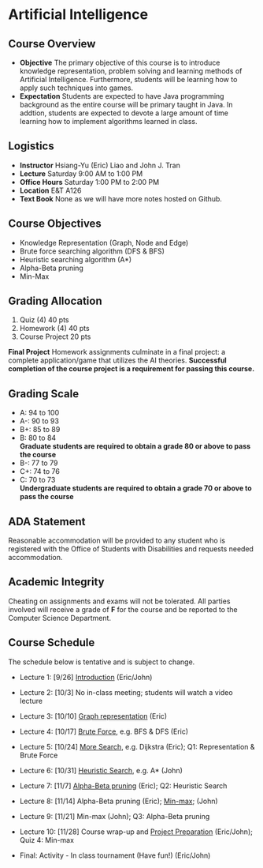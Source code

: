 # Artificial Intelligence

## Course Overview

- **Objective** The primary objective of this course is to introduce knowledge representation, problem solving and learning methods of Artificial Intelligence. Furthermore, students will be learning how to apply such techniques into  games.
- **Expectation** Students are expected to have Java programming background as the entire course will be primary taught in Java. In addtion, students are expected to devote a large amount of time learning how to implement algorithms learned in class.

## Logistics

- **Instructor** Hsiang-Yu (Eric) Liao and John J. Tran
- **Lecture** Saturday 9:00 AM to 1:00 PM
- **Office Hours** Saturday 1:00 PM to 2:00 PM
- **Location** E&T A126
- **Text Book** None as we will have more notes hosted on Github.

## Course Objectives

* Knowledge Representation (Graph, Node and Edge)
* Brute force searching algorithm (DFS & BFS)
* Heuristic searching algorithm (A*)
* Alpha-Beta pruning
* Min-Max

## Grading Allocation

1. Quiz (4) 40 pts
2. Homework (4) 40 pts
3. Course Project 20 pts

**Final Project** Homework assignments culminate in a final project: a complete application/game that utilizes the AI theories. **Successful completion of the course project is a requirement for passing this course.**

## Grading Scale

* A: 94 to 100
* A-: 90 to 93
* B+: 85 to 89
* B: 80 to 84  
**Graduate students are required to obtain a grade 80 or above to pass the course**
* B-: 77 to 79
* C+: 74 to 76
* C: 70 to 73  
**Undergraduate students are required to obtain a grade 70 or above to pass the course**

## ADA Statement

Reasonable accommodation will be provided to any student who is registered with the Office of Students with Disabilities and requests needed accommodation.

## Academic Integrity

Cheating on assignments and exams will not be tolerated. All parties involved will receive a grade of **F** for the course and be reported to the Computer Science Department.

## Course Schedule

The schedule below is tentative and is subject to change.

* Lecture 1: [9/26] [Introduction](introduction.md) (Eric/John)

* Lecture 2: [10/3] No in-class meeting; students will watch a video lecture

* Lecture 3: [10/10] [Graph representation](graph-representation.md) (Eric)

* Lecture 4: [10/17] [Brute Force](general-search.md), e.g. BFS & DFS (Eric)

* Lecture 5: [10/24] [More Search](advanced-search.md), e.g. Dijkstra (Eric); Q1: Representation & Brute Force 

* Lecture 6: [10/31] [Heuristic Search](heuristic-search.md), e.g. A* (John)

* Lecture 7: [11/7]  [Alpha-Beta pruning](alpha-beta-pruning.md) (Eric); Q2: Heuristic Search 

* Lecture 8: [11/14] Alpha-Beta pruning (Eric); [Min-max](min-max.md); (John)

* Lecture 9: [11/21] Min-max (John); Q3: Alpha-Beta pruning

* Lecture 10: [11/28] Course wrap-up and [Project Preparation](project.md) (Eric/John); Quiz 4: Min-max

* Final: Activity - In class tournament (Have fun!) (Eric/John)


